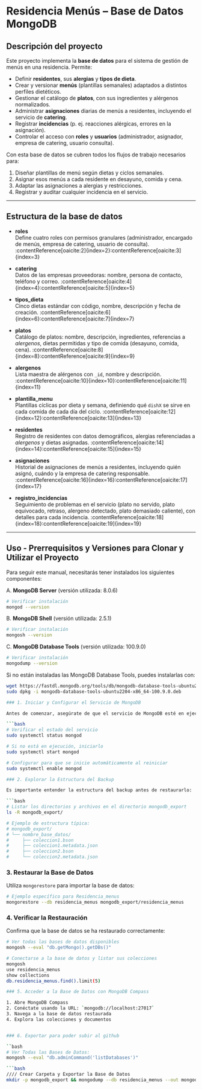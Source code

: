 # Residencia Menús – Base de Datos MongoDB

## Descripción del proyecto
Este proyecto implementa la **base de datos** para el sistema de gestión de menús en una residencia. Permite:
- Definir **residentes**, sus **alergias** y **tipos de dieta**.
- Crear y versionar **menús** (plantillas semanales) adaptados a distintos perfiles dietéticos.
- Gestionar el catálogo de **platos**, con sus ingredientes y alérgenos normalizados.
- Administrar **asignaciones** diarias de menús a residentes, incluyendo el servicio de **catering**.
- Registrar **incidencias** (p. ej. reacciones alérgicas, errores en la asignación).
- Controlar el acceso con **roles** y **usuarios** (administrador, asignador, empresa de catering, usuario consulta).

Con esta base de datos se cubren todos los flujos de trabajo necesarios para:
1. Diseñar plantillas de menú según dietas y ciclos semanales.  
2. Asignar esos menús a cada residente en desayuno, comida y cena.  
3. Adaptar las asignaciones a alergias y restricciones.  
4. Registrar y auditar cualquier incidencia en el servicio.  
---

## Estructura de la base de datos

- **roles**  
  Define cuatro roles con permisos granulares (administrador, encargado de menús, empresa de catering, usuario de consulta). :contentReference[oaicite:2]{index=2}:contentReference[oaicite:3]{index=3}

- **catering**  
  Datos de las empresas proveedoras: nombre, persona de contacto, teléfono y correo. :contentReference[oaicite:4]{index=4}:contentReference[oaicite:5]{index=5}

- **tipos_dieta**  
  Cinco dietas estándar con código, nombre, descripción y fecha de creación. :contentReference[oaicite:6]{index=6}:contentReference[oaicite:7]{index=7}

- **platos**  
  Catálogo de platos: nombre, descripción, ingredientes, referencias a *alergenos*, dietas permitidas y tipo de comida (desayuno, comida, cena). :contentReference[oaicite:8]{index=8}:contentReference[oaicite:9]{index=9}

- **alergenos**  
  Lista maestra de alérgenos con `_id`, nombre y descripción. :contentReference[oaicite:10]{index=10}:contentReference[oaicite:11]{index=11}

- **plantilla_menu**  
  Plantillas cíclicas por dieta y semana, definiendo qué `dishX` se sirve en cada comida de cada día del ciclo. :contentReference[oaicite:12]{index=12}:contentReference[oaicite:13]{index=13}

- **residentes**  
  Registro de residentes con datos demográficos, alergias referenciadas a *alergenos* y dietas asignadas. :contentReference[oaicite:14]{index=14}:contentReference[oaicite:15]{index=15}

- **asignaciones**  
  Historial de asignaciones de menús a residentes, incluyendo quién asignó, cuándo y la empresa de catering responsable. :contentReference[oaicite:16]{index=16}:contentReference[oaicite:17]{index=17}

- **registro_incidencias**  
  Seguimiento de problemas en el servicio (plato no servido, plato equivocado, retraso, alergeno detectado, plato demasiado caliente), con detalles para cada incidencia. :contentReference[oaicite:18]{index=18}:contentReference[oaicite:19]{index=19}

---

## Uso - Prerrequisitos y Versiones para Clonar y Utilizar el Proyecto

Para seguir este manual, necesitarás tener instalados los siguientes componentes:

A. **MongoDB Server** (versión utilizada: 8.0.6)
   ```bash
   # Verificar instalación
   mongod --version
   ```

B. **MongoDB Shell** (versión utilizada: 2.5.1)
   ```bash
   # Verificar instalación
   mongosh --version
   ```

C. **MongoDB Database Tools** (versión utilizada: 100.9.0)
   ```bash
   # Verificar instalación
   mongodump --version
   ```

   Si no están instaladas las MongoDB Database Tools, puedes instalarlas con:
   ```bash
   wget https://fastdl.mongodb.org/tools/db/mongodb-database-tools-ubuntu2204-x86_64-100.9.0.deb
   sudo dpkg -i mongodb-database-tools-ubuntu2204-x86_64-100.9.0.deb

### 1. Iniciar y Configurar el Servicio de MongoDB

Antes de comenzar, asegúrate de que el servicio de MongoDB esté en ejecución:

```bash
# Verificar el estado del servicio
sudo systemctl status mongod

# Si no está en ejecución, iniciarlo
sudo systemctl start mongod

# Configurar para que se inicie automáticamente al reiniciar
sudo systemctl enable mongod

### 2. Explorar la Estructura del Backup

Es importante entender la estructura del backup antes de restaurarlo:

```bash
# Listar los directorios y archivos en el directorio mongodb_export
ls -R mongodb_export/

# Ejemplo de estructura típica:
# mongodb_export/
# └── nombre_base_datos/
#     ├── coleccion1.bson
#     ├── coleccion1.metadata.json
#     ├── coleccion2.bson
#     └── coleccion2.metadata.json
```

### 3. Restaurar la Base de Datos

Utiliza `mongorestore` para importar la base de datos:

```bash
# Ejemplo específico para Residencia_menus
mongorestore --db residencia_menus mongodb_export/residencia_menus
```

### 4. Verificar la Restauración

Confirma que la base de datos se ha restaurado correctamente:

```bash
# Ver todas las bases de datos disponibles
mongosh --eval "db.getMongo().getDBs()"

# Conectarse a la base de datos y listar sus colecciones
mongosh
use residencia_menus
show collections
db.residencia_menus.find().limit(5) 

### 5. Acceder a la Base de Datos con MongoDB Compass

1. Abre MongoDB Compass
2. Conéctate usando la URL: `mongodb://localhost:27017`
3. Navega a la base de datos restaurada
4. Explora las colecciones y documentos


### 6. Exportar para poder subir al github

``bash
# Ver Todas las Bases de Datos:
mongosh --eval "db.adminCommand('listDatabases')"

```bash
//// Crear Carpeta y Exportar la Base de Datos 
mkdir -p mongodb_export && mongodump --db residencia_menus --out mongodb_export

